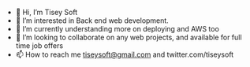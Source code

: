 - 👋 Hi, I’m Tisey Soft
- 👀 I’m interested in Back end web development.
- 🌱 I’m currently understanding more on deploying and AWS too
- 💞️ I’m looking to collaborate on any web projects, and available for full time job offers
- 📫 How to reach me tiseysoft@gmail.com and twitter.com/tiseysoft

<!---
tiseysoft/tiseysoft is a ✨ special ✨ repository because its `README.md` (this file) appears on your GitHub profile.
You can click the Preview link to take a look at your changes.
--->
